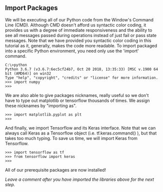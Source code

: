 ## Import Packages
We will be executing all of our Python code from the Window's Command Line (CMD). Although CMD doesn't afford us syntactic color coding, it provides us with a degree of immediate responsiveness and the ability to see all messages passed during operations instead of just fail or pass state messages. Note that we have provided you syntactic color coding in this tutorial as it, generally, makes the code more readable.
To import packaged into a specific Python environment, you need only use the 'import' command.
```console
C:\>python
Python 3.6.7 (v3.6.7:6ec5cf24b7, Oct 20 2018, 13:35:33) [MSC v.1900 64 bit (AMD64)] on win32
Type "help", "copyright", "credits" or "license" for more information.
>>> import numpy
>>>
```
We are also able to give packages nicknames, really useful so we don't have to type out matplotlib or tensorflow thousands of times.  We assign these nicknames by "importing as".
```console
>>> import matplotlib.pyplot as plt
>>>
```
And finally, we import Tensorflow and its Keras interface. Note that we can always call Keras as a Tensorflow object (i.e. tf.keras.command() ), but that takes too much typing. To save us time, we will import Keras from Tensorflow.
```console
>>> import tensorflow as tf
>>> from tensorflow import keras
>>>
```
All of our prerequisite packages are now installed!

*Leave a comment after you have imported the libraries above for the next step.*
